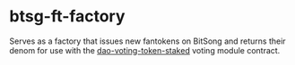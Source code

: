 # btsg-ft-factory

Serves as a factory that issues new fantokens on BitSong and returns their denom
for use with the [dao-voting-token-staked](../../voting/dao-voting-token-staked)
voting module contract.

